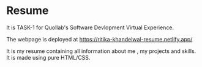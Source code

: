 # Resume
It is TASK-1 for Quollab's Software Devlopment Virtual Experience.

The webpage is deployed at https://ritika-khandelwal-resume.netlify.app/

It is my resume containing all information about me , my projects and skills. It is made using pure HTML/CSS.
